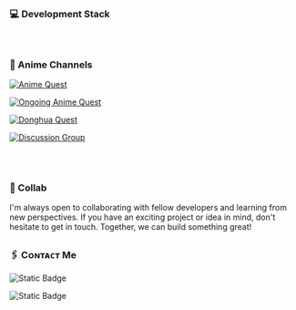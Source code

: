 ##
<br>

### 💻 Development Stack


<br>

##

<h3 align="left">🗿 Anime Channels</h3>
<p align="left">
  
[![Anime Quest](https://img.shields.io/badge/Telegram-gray?style=for-the-badge&logo=telegram&label=Anime%20Quest&labelColor=light%20green&color=garnet%20red&link=https%3A%2F%2Ft.me%2Fabidabdullah199)](https://t.me/AnimeQuestX)

[![Ongoing Anime Quest](https://img.shields.io/badge/Telegram-gray?style=for-the-badge&logo=telegram&label=Ongoing%20Anime&labelColor=light%20green&color=garnet%20red&link=https%3A%2F%2Ft.me%2Fabidabdullah199)](https://t.me/OngoingAnimeQuest)

[![Donghua Quest](https://img.shields.io/badge/Telegram-gray?style=for-the-badge&logo=telegram&label=Donghua%20Quest&labelColor=light%20green&color=garnet%20red&link=https%3A%2F%2Ft.me%2Fabidabdullah199)](https://t.me/DonghuaQuest)

[![Discussion Group](https://img.shields.io/badge/Telegram-gray?style=for-the-badge&logo=telegram&label=Discussion%20Group&labelColor=light%20green&color=garnet%20red&link=https%3A%2F%2Ft.me%2Fabidabdullah199)](https://t.me/AnimeQuestChat)
##
<br>

### 🤝 Collab
I'm always open to collaborating with fellow developers and learning from new perspectives. If you have an exciting project or idea in mind, don't hesitate to get in touch. Together, we can build something great!
<br>

##

<h3 align="left">🖇️ Cᴏɴᴛᴀᴄᴛ Me</h3>

![Static Badge](https://img.shields.io/badge/Telegram-gray?style=for-the-badge&logo=telegram&label=N%E1%B4%8F%E1%B4%84%E1%B4%8FF%CA%9F%E1%B4%9Cx&labelColor=light%20green&color=blue&link=https%3A%2F%2Ft.me%2Fabidabdullah199)

![Static Badge](https://img.shields.io/badge/Gmail-gray?style=for-the-badge&logo=gmail&label=N%E1%B4%8F%E1%B4%84%E1%B4%8FF%CA%9F%E1%B4%9Cx%20B%E1%B4%8F%E1%B4%9B%E1%B4%A2&labelColor=light%20green&color=garnet%20red&link=https%3A%2F%2Ft.me%2Fabidabdullah199)

